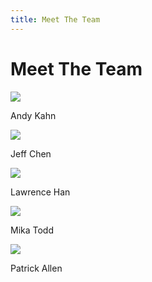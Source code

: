 ```yaml
---
title: Meet The Team
---
```


# Meet The Team

<img class="portraits" src="../build/meet-the-team/andy.jpeg"/>
<p>Andy Kahn</p>

<img class="portraits" src="../build/meet-the-team/jeff.png"/>
<p>Jeff Chen</p>

<img class="portraits" src="../build/meet-the-team/larry.jpeg"/>
<p>Lawrence Han</p>

<img class="portraits" src="../build/meet-the-team/mika.jpeg"/>
<p>Mika Todd</p>

<img class="portraits" src="../build/meet-the-team/patrick.png"/>
<p>Patrick Allen</p>